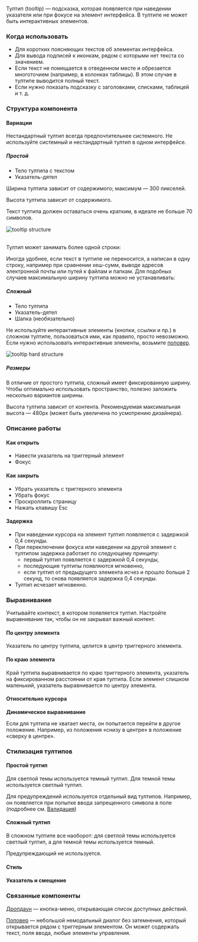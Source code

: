 Тултип (tooltip) — подсказка, которая появляется при наведении указателя или при фокусе на элемент интерфейса.
В тултипе не может быть интерактивных элементов.

### Когда использовать

- Для коротких поясняющих текстов об элементах интерфейса.
- Для вывода подписей к иконкам, рядом с которыми нет текста со значением.
- Если текст не помещается в отведенном месте и обрезается многоточием (например, в колонках таблицы). В этом случае
  в тултипе выводится полный текст.
- Если нужно показать подсказку с заголовками, списками, таблицей и т. д.

### Структура компонента

#### Вариации

Нестандартный тултип всегда предпочтительнее системного. Не используйте системный и нестандартный тултип в одном интерфейсе.

##### Простой

- Тело тултипа с текстом
- Указатель-дятел

Ширина тултипа зависит от содержимого; максимум — 300 пикселей.

Высота тултипа зависит от содержимого.

Текст тултипа должен оставаться очень кратким, в идеале не больше 70 символов.

<div style="margin-top: 15px;">
    <img src="./assets/images/tooltip/tooltip__structure.png" alt="tooltip structure" style="max-width: 240px"/>
</div>

<br>

Тултип может занимать более одной строки:

<!-- example(tooltip-multiple-lines) -->

Иногда удобнее, если текст в тултипе не переносится, а написан в одну строку, например при сравнении хеш-сумм,
выводе адресов электронной почты или путей к файлам и папкам. Для подобных случаев максимальную ширину тултипа можно
не устанавливать:

<!-- example(tooltip-long) -->

##### Сложный

- Тело тултипа
- Указатель-дятел
- Шапка (необязательно)

Не используйте интерактивные элементы (кнопки, ссылки и пр.) в сложном тултипе, пользоваться ими, как правило, просто
невозможно. Если нужно использовать интерактивные элементы, возьмите [поповер](/ru/components/popover).

<div style="margin-top: 5px;">
    <img src="./assets/images/tooltip/tooltip-hard__structure.jpg" alt="tooltip hard structure"/>
</div>

##### Размеры

В отличие от простого тултипа, сложный имеет фиксированную ширину. Чтобы оптимально использовать пространство,
полезно заложить несколько вариантов ширины.

Высота тултипа зависит от контента. Рекомендуемая максимальная высота — 480px (может быть увеличена
по усмотрению дизайнера).

### Описание работы

#### Как открыть

- Навести указатель на триггерный элемент
- Фокус

#### Как закрыть

- Убрать указатель с триггерного элемента
- Убрать фокус
- Проскроллить страницу
- Нажать клавишу Esc

#### Задержка

- При наведении курсора на элемент тултип появляется с задержкой 0,4 секунды.
- При переключении фокуса или наведении на другой элемент с тултипом задержка работает по следующему принципу:
    - первый тултип появляется с задержкой 0,4 секунды,
    - последующие тултипы появляются мгновенно,
    - если тултип от предыдущего элемента исчез и прошло больше 2 секунд, то снова появляется задержка 0,4 секунды.
- Тултип исчезает мгновенно.

### Выравнивание

Учитывайте контекст, в котором появляется тултип. Настройте выравнивание так, чтобы он не закрывал важный контент.

#### По центру элемента

Указатель по центру тултипа, целится в центр триггерного элемента.

<!-- example(tooltip-placement-center) -->

#### По краю элемента

Край тултипа выравнивается по краю триггерного элемента, указатель на фиксированном расстоянии от края тултипа.
Если элемент слишком маленький, указатель выравнивается по центру элемента.

<!-- example(tooltip-placement-edges) -->

#### Относительно курсора

<!-- example(tooltip-relative-to-pointer) -->

**Динамическое выравнивание**

Если для тултипа не хватает места, он попытается перейти в другое положение. Например, из положения «снизу в центре»
в положение «сверху в центре».

### Стилизация тултипов

#### Простой тултип

Для светлой темы используется темный тултип. Для темной темы используется светлый тултип.

Для предупреждений используется отдельный вид тултипов. Например, он появляется при попытке ввода запрещенного символа
в поле (подробнее см. [Валидация](/ru/other/validation))

<!-- example(tooltip-overview) -->

#### Сложный тултип

В сложном тултипе все наоборот: для светлой темы используется светлый тултип, а для темной темы используется темный.

Предупреждающий не используется.

<!-- example(tooltip-extended) -->

#### Стиль

<!-- example(tooltip-style) -->

#### Указатель и смещение

<!-- example(tooltip-arrow-and-offset) -->

### Связанные компоненты

[Дропдаун](/ru/components/dropdown) — кнопка-меню, открывающая список доступных действий.

[Поповер](/ru/components/popover) — небольшой немодальный диалог без затемнения, который открывается рядом с триггерным
элементом. Он может содержать текст, поля ввода, любые элементы управления.
